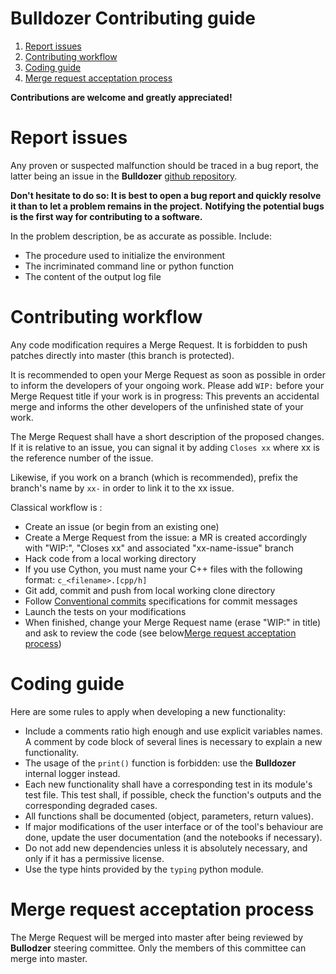 # Bulldozer Contributing guide

1. [Report issues](#report-issues)
2. [Contributing workflow](#contributing-workflow)
3. [Coding guide](#coding-guide)
4. [Merge request acceptation process](#merge-request-acceptation-process)

**Contributions are welcome and greatly appreciated!**

# Report issues

Any proven or suspected malfunction should be traced in a bug report, the latter being an issue in the **Bulldozer** [github repository](https://github.com/CNES/bulldozer).

**Don't hesitate to do so: It is best to open a bug report and quickly resolve it than to let a problem remains in the project.**
**Notifying the potential bugs is the first way for contributing to a software.**



In the problem description, be as accurate as possible. Include:
* The procedure used to initialize the environment
* The incriminated command line or python function
* The content of the output log file

# Contributing workflow

Any code modification requires a Merge Request. It is forbidden to push patches directly into master (this branch is protected).

It is recommended to open your Merge Request as soon as possible in order to inform the developers of your ongoing work.
Please add `WIP:` before your Merge Request title if your work is in progress: This prevents an accidental merge and informs the other developers of the unfinished state of your work.

The Merge Request shall have a short description of the proposed changes. If it is relative to an issue, you can signal it by adding `Closes xx` where xx is the reference number of the issue.

Likewise, if you work on a branch (which is recommended), prefix the branch's name by `xx-` in order to link it to the xx issue.

Classical workflow is :
* Create an issue (or begin from an existing one)
* Create a Merge Request from the issue: a MR is created accordingly with "WIP:", "Closes xx" and associated "xx-name-issue" branch
* Hack code from a local working directory
* If you use Cython, you must name your C++ files with the following format: `c_<filename>.[cpp/h]`
* Git add, commit and push from local working clone directory
* Follow [Conventional commits](https://www.conventionalcommits.org/) specifications for commit messages
* Launch the tests on your modifications
* When finished, change your Merge Request name (erase "WIP:" in title) and ask to review the code (see below[Merge request acceptation process](#merge-request-acceptation-process))

# Coding guide

Here are some rules to apply when developing a new functionality:
* Include a comments ratio high enough and use explicit variables names. A comment by code block of several lines is necessary to explain a new functionality.
* The usage of the `print()` function is forbidden: use the **Bulldozer** internal logger instead.
* Each new functionality shall have a corresponding test in its module's test file. This test shall, if possible, check the function's outputs and the corresponding degraded cases.
* All functions shall be documented (object, parameters, return values).
* If major modifications of the user interface or of the tool's behaviour are done, update the user documentation (and the notebooks if necessary).
* Do not add new dependencies unless it is absolutely necessary, and only if it has a permissive license.
* Use the type hints provided by the `typing` python module.

# Merge request acceptation process

The Merge Request will be merged into master after being reviewed by **Bullodzer** steering committee. Only the members of this committee can merge into master.

